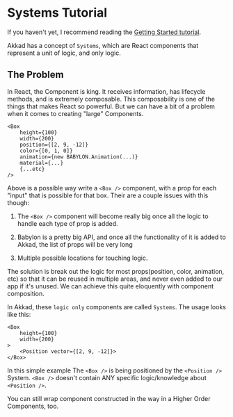 Systems Tutorial
================

If you haven't yet, I recommend reading the [Getting Started tutorial](https://github.com/brochington/Akkad/blob/master/docs/getting_started.md). 


Akkad has a concept of `Systems`, which are React components that represent a unit of logic, and only logic. 

## The Problem

In React, the Component is king. It receives information, has lifecycle methods, and is extremely composable. This composability is one of the things that makes React so powerful. But we can have a bit of a problem when it comes to creating "large" Components.

```
<Box
	height={100}
	width={200}
	position={[2, 9, -12]}
	color={[0, 1, 0]}
	animation={new BABYLON.Animation(...)}
	material={...}
	{...etc}
/>
```

Above is a possible way write a `<Box />` component, with a prop for each "input" that is possible for that box. Their are a couple issues with this though: 

1) The `<Box />` component will become really big once all the logic to handle each type of prop is added. 

2) Babylon is a pretty big API, and once all the functionality of it is added to Akkad, the list of props will be very long

3) Multiple possible locations for touching logic. 


The solution is break out the logic for most props(position, color, animation, etc) so that it can be reused in multiple areas, and never even added to our app if it's unused. We can achieve this quite eloquently with component composition. 

In Akkad, these `logic only` components are called `Systems`. The usage looks like this: 

```
<Box
	height={100}
	width={200}
>
	<Position vector={[2, 9, -12]}>
</Box>
```

In this simple example The `<Box />` is being positioned by the `<Position />` System. `<Box />` doesn't contain ANY specific logic/knowledge about `<Position />`.

You can still wrap component constructed in the way in a Higher Order Components, too.